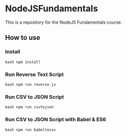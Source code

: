 # NodeJSFundamentals

This is a repository for the NodeJS Fundamentals course.

## How to use

### Install

```bash npm install ```

### Run Reverse Text Script

```bash npm run reverse.js ```

### Run CSV to JSON Script

```bash npm run csvtojson```

### Run CSV to JSON Script with Babel & ES6

```bash npm run babeltocsv ```